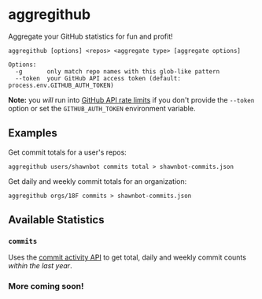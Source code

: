 # aggregithub
Aggregate your GitHub statistics for fun and profit!

```
aggregithub [options] <repos> <aggregate type> [aggregate options]

Options:
  -g       only match repo names with this glob-like pattern
  --token  your GitHub API access token (default: process.env.GITHUB_AUTH_TOKEN)
```

**Note:** you *will* run into [GitHub API rate limits](https://developer.github.com/v3/rate_limit/)
if you don't provide the `--token` option or set the `GITHUB_AUTH_TOKEN`
environment variable.


## Examples

Get commit totals for a user's repos:
```
aggregithub users/shawnbot commits total > shawnbot-commits.json
```

Get daily and weekly commit totals for an organization:
```
aggregithub orgs/18F commits > shawnbot-commits.json
```


## Available Statistics

### `commits`
Uses the [commit activity API](https://developer.github.com/v3/repos/statistics/#commit-activity)
to get total, daily and weekly commit counts *within the last year*.

### More coming soon!
